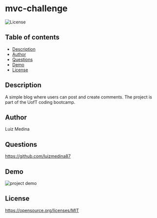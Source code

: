 # mvc-challenge
![License](https://img.shields.io/badge/License-MIT-blue.svg)

## Table of contents
* [Description](#description)
* [Author](#author)
* [Questions](#questions)
* [Demo](#demo)
* [License](#license)

## Description
A simple blog where users can post and create comments. The project is part of the UofT coding bootcamp.

## Author
Luiz Medina

## Questions
https://github.com/luizmedina87

## Demo
![project demo](https://github.com/luizmedina87/mvc-challenge/blob/main/assets/gif/demo.gif)

## License
https://opensource.org/licenses/MIT

